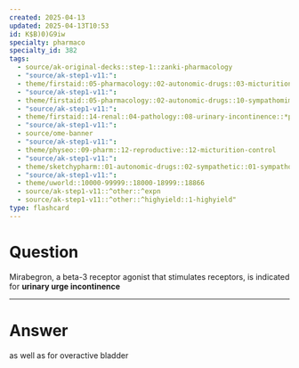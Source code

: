 ```yaml
---
created: 2025-04-13
updated: 2025-04-13T10:53
id: K$B)0)G9iw
specialty: pharmaco
specialty_id: 382
tags:
  - source/ak-original-decks::step-1::zanki-pharmacology
  - "source/ak-step1-v11:": 
  - theme/firstaid::05-pharmacology::02-autonomic-drugs::03-micturition-control::*pharm
  - "source/ak-step1-v11:": 
  - theme/firstaid::05-pharmacology::02-autonomic-drugs::10-sympathomimetics::direct::mirabegron
  - "source/ak-step1-v11:": 
  - theme/firstaid::14-renal::04-pathology::08-urinary-incontinence::*pharm
  - "source/ak-step1-v11:": 
  - source/ome-banner
  - "source/ak-step1-v11:": 
  - theme/physeo::09-pharm::12-reproductive::12-micturition-control
  - "source/ak-step1-v11:": 
  - theme/sketchypharm::01-autonomic-drugs::02-sympathetic::01-sympathomimetics
  - "source/ak-step1-v11:": 
  - theme/uworld::10000-99999::18000-18999::18866
  - source/ak-step1-v11::^other::^expn
  - source/ak-step1-v11::^other::^highyield::1-highyield"
type: flashcard
---
```


# Question
Mirabegron, a beta-3 receptor agonist that stimulates receptors, is indicated for **urinary urge incontinence**

---

# Answer
as well as for overactive bladder